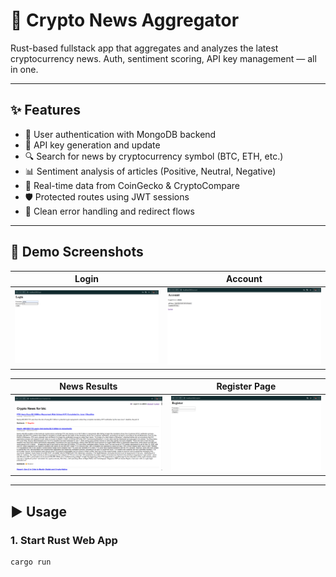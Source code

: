 # 📰 Crypto News Aggregator

Rust-based fullstack app that aggregates and analyzes the latest cryptocurrency news. Auth, sentiment scoring, API key management — all in one.

---

## ✨ Features

- 🔐 User authentication with MongoDB backend
- 🔑 API key generation and update
- 🔍 Search for news by cryptocurrency symbol (BTC, ETH, etc.)
- 📊 Sentiment analysis of articles (Positive, Neutral, Negative)
- 📡 Real-time data from CoinGecko & CryptoCompare
- 🛡️ Protected routes using JWT sessions
- 🧼 Clean error handling and redirect flows

---

## 📸 Demo Screenshots

| Login | Account |
|-------|---------|
| ![](screenshots/login.png) | ![](screenshots/account.png) |

| News Results | Register Page |
|--------------|------------|
| ![](screenshots/news.png) | ![](screenshots/error.png) |

---

## ▶️ Usage

### 1. Start Rust Web App

```bash
cargo run
